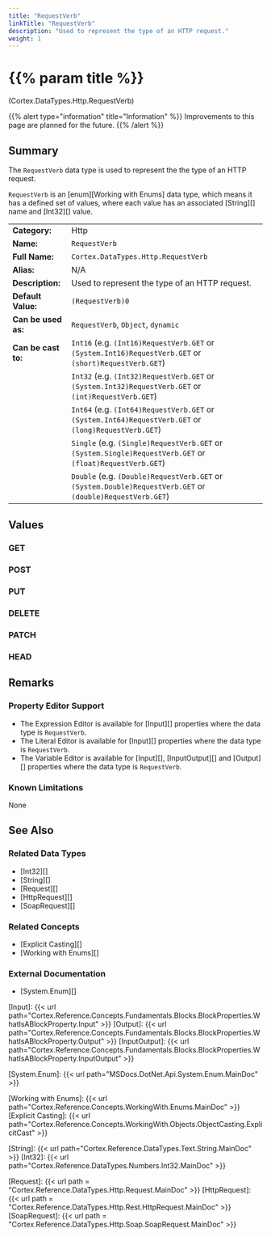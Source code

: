 ```yaml
---
title: "RequestVerb"
linkTitle: "RequestVerb"
description: "Used to represent the type of an HTTP request."
weight: 1
---
```


# {{% param title %}}

<p class="namespace">(Cortex.DataTypes.Http.RequestVerb)</p>

{{% alert type="information" title="Information" %}} Improvements to this page are planned for the future. {{% /alert %}}

## Summary

The `RequestVerb` data type is used to represent the the type of an HTTP request.

`RequestVerb` is an [enum][Working with Enums] data type, which means it has a defined set of values, where each value has an associated [String][] name and [Int32][] value.

| | |
|-|-|
| **Category:**          | Http                                                  |
| **Name:**              | `RequestVerb`                                |
| **Full Name:**         | `Cortex.DataTypes.Http.RequestVerb`         |
| **Alias:**             | N/A                                                    |
| **Description:**       | Used to represent the type of an HTTP request. |
| **Default Value:**     | `(RequestVerb)0`                             |
| **Can be used as:**    | `RequestVerb`, `Object`, `dynamic`           |
| **Can be cast to:**    | `Int16` (e.g. `(Int16)RequestVerb.GET` or `(System.Int16)RequestVerb.GET` or `(short)RequestVerb.GET`)  |
|                        | `Int32` (e.g. `(Int32)RequestVerb.GET` or `(System.Int32)RequestVerb.GET` or `(int)RequestVerb.GET`)  |
|                        | `Int64` (e.g. `(Int64)RequestVerb.GET` or `(System.Int64)RequestVerb.GET` or `(long)RequestVerb.GET`)  |
|                        | `Single` (e.g. `(Single)RequestVerb.GET` or `(System.Single)RequestVerb.GET` or `(float)RequestVerb.GET`)  |
|                        | `Double` (e.g. `(Double)RequestVerb.GET` or `(System.Double)RequestVerb.GET` or `(double)RequestVerb.GET`)  |

## Values

### GET

### POST

### PUT

### DELETE

### PATCH

### HEAD

## Remarks

### Property Editor Support

- The Expression Editor is available for [Input][] properties where the data type is `RequestVerb`.
- The Literal Editor is available for [Input][] properties where the data type is `RequestVerb`.
- The Variable Editor is available for [Input][], [InputOutput][] and [Output][] properties where the data type is `RequestVerb`.

### Known Limitations

None

## See Also

### Related Data Types

- [Int32][]
- [String][]
- [Request][]
- [HttpRequest][]
- [SoapRequest][]

### Related Concepts

- [Explicit Casting][]
- [Working with Enums][]

### External Documentation

- [System.Enum][]

[Input]: {{< url path="Cortex.Reference.Concepts.Fundamentals.Blocks.BlockProperties.WhatIsABlockProperty.Input" >}}
[Output]: {{< url path="Cortex.Reference.Concepts.Fundamentals.Blocks.BlockProperties.WhatIsABlockProperty.Output" >}}
[InputOutput]: {{< url path="Cortex.Reference.Concepts.Fundamentals.Blocks.BlockProperties.WhatIsABlockProperty.InputOutput" >}}

[System.Enum]: {{< url path="MSDocs.DotNet.Api.System.Enum.MainDoc" >}}

[Working with Enums]: {{< url path="Cortex.Reference.Concepts.WorkingWith.Enums.MainDoc" >}}
[Explicit Casting]: {{< url path="Cortex.Reference.Concepts.WorkingWith.Objects.ObjectCasting.ExplicitCast" >}}

[String]: {{< url path="Cortex.Reference.DataTypes.Text.String.MainDoc" >}}
[Int32]: {{< url path="Cortex.Reference.DataTypes.Numbers.Int32.MainDoc" >}}

[Request]: {{< url path = "Cortex.Reference.DataTypes.Http.Request.MainDoc" >}}
[HttpRequest]: {{< url path = "Cortex.Reference.DataTypes.Http.Rest.HttpRequest.MainDoc" >}}
[SoapRequest]: {{< url path = "Cortex.Reference.DataTypes.Http.Soap.SoapRequest.MainDoc" >}}
